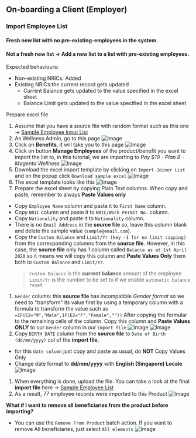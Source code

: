 ## On-boarding a Client (Employer)
### Import Employee List

#### Fresh new list with no pre-existing-employees in the system.

#### Not a fresh new list -> Add a new list to a list with pre-existing employees.
Expected behaviours:
- Non-existing NRICs: Added
- Existing NRICs:the current record gets updated
  - Current Balance gets updated to the value specified in the excel sheet
  - Balance Limit gets updated to the value specified in the excel sheet

Prepare excel file


1. Assume that you have a source file with random format such as this one -> [Sample Employee Input List](assets/sample-mrbean-existing-list-update_input.xls) 
1. As Wellness Admin, go to this page ![Image](assets/employee-import/002.png)
1. Click on **Benefits**, it will take you to this page ![Image](assets/employee-import/003.png)
1. Click on button **Manage Employees** of the product/benefit you want to import the list to, in this tutorial, we are importing to _Pay $10 - Plan B - Magenta Wellness_   ![Image](assets/employee-import/004.png)
1. Download the excel import template by clicking on `Import Joiner List` and on the popup click `Download sample excel` ![Image](assets/employee-import/005.png)
1. The excel template looks like this ![Image](assets/employee-import/006.png)
1. Prepare the excel sheet by copying Plain Text columns. When copy and paste, remember to always **Paste Values only**
  - Copy `Employee Name` column and paste it to `First Name` column.
  - Copy `NRIC` column and paste it to `NRIC/Work Permit No.` column.
  - Copy `Nationality` and paste it to `Nationality` column.
  - There is no `Email Address` in the **source file** so, leave this column blank and delete the sample value (`sample@email.com`).
  - Copy the `Custom Balance` and `Limit/Yr (key -1 for no limit capping)` from the corresponding columns from the **source file**. However, in this case, the **source file** only has 1 column called `Balance as at 1st April 2020` so it means we will copy this column and **Paste Values Only** them both to `Custom Balance` and `Limit/Yr`.
    > `Custom Balance` is the **current balance** amount of the employee
    > `Limit/Yr` is the number to be set to if we enable `automatic balance reset`
1. `Gender` column: this **source file** has incompatible _Gender format_ so we need to "transform" its value first by using a temporary column with a formula to transform the value such as `=IF(E2="M","Male",IF(E2="F","Female",""))` After copying the formular to the remaining cells of the column. Copy this column and **Paste Values ONLY** to our `Gender` column in our `import file` ![Image](assets/employee-import/007.png)  ![Image](assets/employee-import/008.png)
1. Copy `BIRTH DATE` column from the **source file** to `Date of Birth (dd/mm/yyyy)` col of the **import file**, 
  - for this `date column` just copy and paste as usual, do **NOT** Copy Values Only
  - Change date format to **dd/mm/yyyy** with **English (Singapore) Locale**   ![Image](assets/employee-import/009.png)
1. When everything is done, upload the file. You can take a look at the final **import file** here -> [Sample Employee List](assets/sample-mrbean-existing-list-update.xls) 
1. As a result, 77 employee records were imported to this Product ![Image](assets/employee-import/010.png)


**What if I want to remove all beneficiaries from the product before importing?**
- You can use the `Remove From Product` batch action. If you want to remove All beneficiaries, just select `All elements` ![Image](assets/employee-import/011.png)
